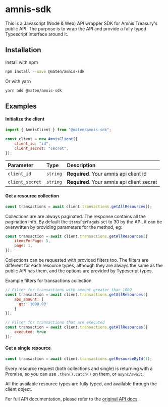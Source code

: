 
# amnis-sdk

This is a Javascript (Node & Web) API wrapper SDK for Amnis Treasury's public API. The purpose is to wrap the API and provide a fully typed Typescript interface around it. 

## Installation

Install with npm

```bash
npm install --save @maten/amnis-sdk
```
Or with yarn
```bash
yarn add @maten/amnis-sdk
```
    
## Examples

#### Initialize the client

```javascript
import { AmnisClient } from "@maten/amnis-sdk";

const client = new AmnisClient({
    client_id: "id",
    client_secret: "secret",
});
```

| Parameter | Type     | Description                |
| :-------- | :------- | :------------------------- |
| `client_id` | `string` | **Required**. Your amnis api client id |
| `client_secret` | `string` | **Required**. Your amnis api client secret |

#### Get a resource collection

```javascript
const transactions = await client.transactions.getAllResources();
```

Collections are are always paginated. The response contains all the pagination info. By default the `itemsPerPage`is set to 30 by the API, it can be overwritten by providing parameters for the method, eg:

```javascript
const transaction = await client.transactions.getAllResources({
    itemsPerPage: 5,
    page: 1,
});
```

Collections can be requested with provided filters too. The filters are different for each resource types, although they are always the same as the public API has them, and the options are provided by Typescript types.

Example filters for transactions collection
```javascript
// Filter for transactions with amount greater than 1000
const transaction = await client.transactions.getAllResources({
    abs_amount: {
      gt: '1000.00'
    }    
});

// Filter for transactions that are executed
const transaction = await client.transactions.getAllResources({
    executed: true 
});
```

#### Get a single resource

```javascript
const transaction = await client.transactions.getResourceById(1);
```

Every resource request (both collections and single) is returning with a Promise, so you can use `.then().catch()` on them, or `async/await`.

All the available resource types are fully typed, and available through the client object. 

For full API documentation, please refer to the [original API docs](https://developer.amnistreasury.com/).